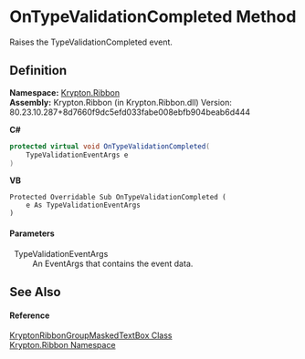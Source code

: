 # OnTypeValidationCompleted Method


Raises the TypeValidationCompleted event.



## Definition
**Namespace:** <a href="1e9bc734-cff9-e9b8-f013-94cdac669794.md">Krypton.Ribbon</a>  
**Assembly:** Krypton.Ribbon (in Krypton.Ribbon.dll) Version: 80.23.10.287+8d7660f9dc5efd033fabe008ebfb904beab6d444

**C#**
``` C#
protected virtual void OnTypeValidationCompleted(
	TypeValidationEventArgs e
)
```
**VB**
``` VB
Protected Overridable Sub OnTypeValidationCompleted ( 
	e As TypeValidationEventArgs
)
```



#### Parameters
<dl><dt>  TypeValidationEventArgs</dt><dd>An EventArgs that contains the event data.</dd></dl>

## See Also


#### Reference
<a href="48941fdd-6b47-4cf0-44b4-279bc59efe6a.md">KryptonRibbonGroupMaskedTextBox Class</a>  
<a href="1e9bc734-cff9-e9b8-f013-94cdac669794.md">Krypton.Ribbon Namespace</a>  
